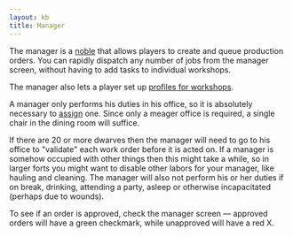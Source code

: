 ```yaml
---
layout: kb
title: Manager
---
```


The manager is a [noble](nobles.html) that allows players to create and queue production orders. You can rapidly dispatch any number of jobs from the manager screen, without having to add tasks to individual workshops.

The manager also lets a player set up [profiles for workshops](workshop-profile.html).

A manager only performs his duties in his office, so it is absolutely necessary to [assign](assign-room.html) one. Since only a meager office is required, a single chair in the dining room will suffice.

If there are 20 or more dwarves then the manager will need to go to his office to "validate" each work order before it is acted on. If a manager is somehow occupied with other things then this might take a while, so in larger forts you might want to disable other labors for your manager, like hauling and cleaning. The manager will also not perform his or her duties if on break, drinking, attending a party, asleep or otherwise incapacitated (perhaps due to wounds).

To see if an order is approved, check the manager screen — approved orders will have a green checkmark, while unapproved will have a red X.